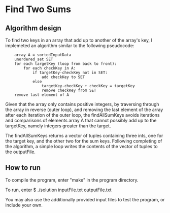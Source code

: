 # Find Two Sums #
## Algorithm design ##
To find two keys in an array that add up to another of the array's key, I
implemeted an algorithm similar to the following pseudocode:

        array A = sortedInputData
        unordered_set SET
        for each targetKey (loop from back to front):
            for each checkKey in A:
                if targetKey-checkKey not in SET:
                    add checkKey to SET
                else 
                    targetKey-checkKey + checkKey = targetKey
                    remove checkKey from SET
        remove last element of A

Given that the array only contains positive integers, by traversing through the
array in reverse (outer loop), and removing the last element of the array after
each iteration of the outer loop, the findAllSumKeys avoids iterations and
comparisons of elements array A that cannot possibly add up to the targetKey,
namely integers greater than the target.

The findAllSumKeys returns a vector of tuples containing three ints, one for the
target key, and the other two for the sum keys. Following completing of the
algorithm, a simple loop writes the contents of the vector of tuples to the
outputFile. 

## How to run ##

To compile the program, enter "make" in the program directory.

To run, enter $ ./solution inputFile.txt outputFile.txt 

You may also use the additionally provided input files to test the program, or
include your own.
